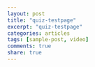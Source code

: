 ```yaml
---
layout: post
title: "quiz-testpage"
excerpt: "quiz-testpage"
categories: articles
tags: [sample-post, video]
comments: true
share: true
---
```

<div class="apester-media" data-media-id="5f4d0bb0ba620197e4cc5686" height="350"></div><script async src="https://static.apester.com/js/sdk/latest/apester-sdk.js"></script>
